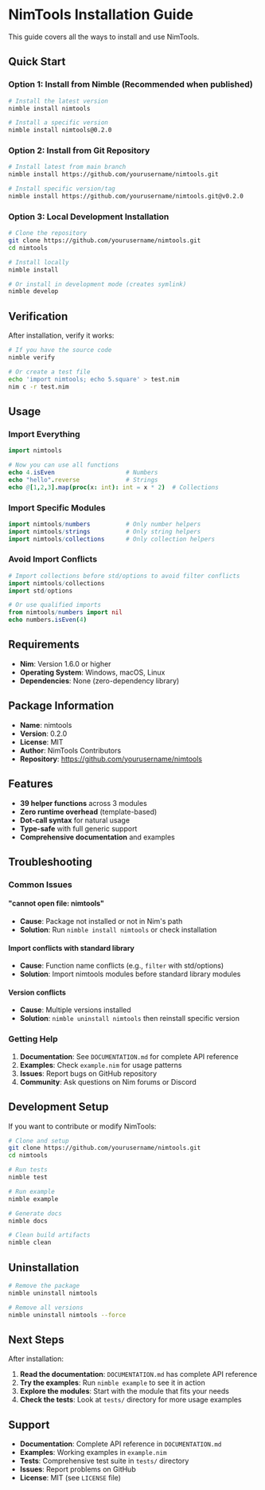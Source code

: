 # NimTools Installation Guide

This guide covers all the ways to install and use NimTools.

## Quick Start

### Option 1: Install from Nimble (Recommended when published)

```bash
# Install the latest version
nimble install nimtools

# Install a specific version
nimble install nimtools@0.2.0
```

### Option 2: Install from Git Repository

```bash
# Install latest from main branch
nimble install https://github.com/yourusername/nimtools.git

# Install specific version/tag
nimble install https://github.com/yourusername/nimtools.git@v0.2.0
```

### Option 3: Local Development Installation

```bash
# Clone the repository
git clone https://github.com/yourusername/nimtools.git
cd nimtools

# Install locally
nimble install

# Or install in development mode (creates symlink)
nimble develop
```

## Verification

After installation, verify it works:

```bash
# If you have the source code
nimble verify

# Or create a test file
echo 'import nimtools; echo 5.square' > test.nim
nim c -r test.nim
```

## Usage

### Import Everything
```nim
import nimtools

# Now you can use all functions
echo 4.isEven                    # Numbers
echo "hello".reverse             # Strings  
echo @[1,2,3].map(proc(x: int): int = x * 2)  # Collections
```

### Import Specific Modules
```nim
import nimtools/numbers          # Only number helpers
import nimtools/strings          # Only string helpers
import nimtools/collections      # Only collection helpers
```

### Avoid Import Conflicts
```nim
# Import collections before std/options to avoid filter conflicts
import nimtools/collections
import std/options

# Or use qualified imports
from nimtools/numbers import nil
echo numbers.isEven(4)
```

## Requirements

- **Nim**: Version 1.6.0 or higher
- **Operating System**: Windows, macOS, Linux
- **Dependencies**: None (zero-dependency library)

## Package Information

- **Name**: nimtools
- **Version**: 0.2.0
- **License**: MIT
- **Author**: NimTools Contributors
- **Repository**: https://github.com/yourusername/nimtools

## Features

- **39 helper functions** across 3 modules
- **Zero runtime overhead** (template-based)
- **Dot-call syntax** for natural usage
- **Type-safe** with full generic support
- **Comprehensive documentation** and examples

## Troubleshooting

### Common Issues

#### "cannot open file: nimtools"
- **Cause**: Package not installed or not in Nim's path
- **Solution**: Run `nimble install nimtools` or check installation

#### Import conflicts with standard library
- **Cause**: Function name conflicts (e.g., `filter` with std/options)
- **Solution**: Import nimtools modules before standard library modules

#### Version conflicts
- **Cause**: Multiple versions installed
- **Solution**: `nimble uninstall nimtools` then reinstall specific version

### Getting Help

1. **Documentation**: See `DOCUMENTATION.md` for complete API reference
2. **Examples**: Check `example.nim` for usage patterns
3. **Issues**: Report bugs on GitHub repository
4. **Community**: Ask questions on Nim forums or Discord

## Development Setup

If you want to contribute or modify NimTools:

```bash
# Clone and setup
git clone https://github.com/yourusername/nimtools.git
cd nimtools

# Run tests
nimble test

# Run example
nimble example

# Generate docs
nimble docs

# Clean build artifacts
nimble clean
```

## Uninstallation

```bash
# Remove the package
nimble uninstall nimtools

# Remove all versions
nimble uninstall nimtools --force
```

## Next Steps

After installation:

1. **Read the documentation**: `DOCUMENTATION.md` has complete API reference
2. **Try the examples**: Run `nimble example` to see it in action
3. **Explore the modules**: Start with the module that fits your needs
4. **Check the tests**: Look at `tests/` directory for more usage examples

## Support

- **Documentation**: Complete API reference in `DOCUMENTATION.md`
- **Examples**: Working examples in `example.nim`
- **Tests**: Comprehensive test suite in `tests/` directory
- **Issues**: Report problems on GitHub
- **License**: MIT (see `LICENSE` file)